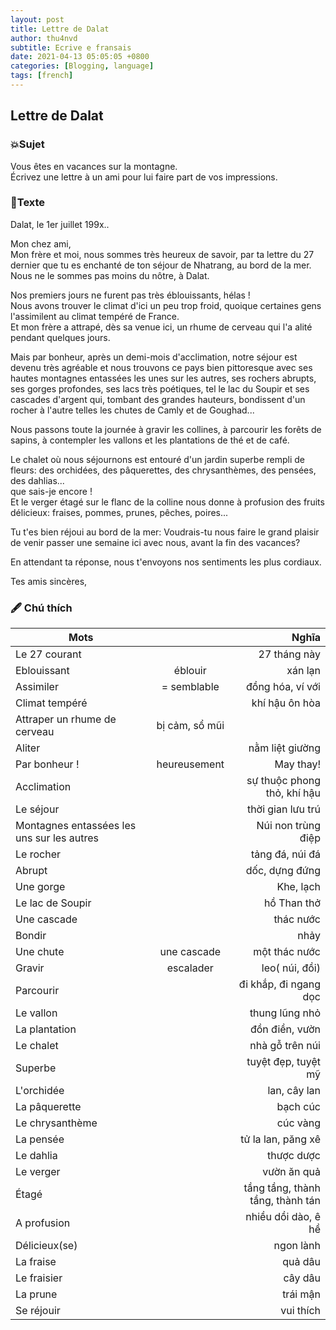 ```yaml
---
layout: post
title: Lettre de Dalat
author: thu4nvd
subtitle: Ecrive e fransais
date: 2021-04-13 05:05:05 +0800
categories: [Blogging, language]
tags: [french]
---
```


## Lettre de Dalat

### 💥Sujet

Vous êtes en vacances sur la montagne.  
Écrivez une lettre à un ami pour lui faire part de vos impressions.  

### 📝Texte

Dalat, le 1er juillet 199x..  

Mon chez ami,  
Mon frère et moi, nous sommes très heureux de savoir, par ta lettre du 27 dernier que tu es enchanté de ton séjour de Nhatrang, au bord de la mer.  
Nous ne le sommes pas moins du nôtre, à Dalat.  

Nos premiers jours ne furent pas très éblouissants,  hélas !  
Nous avons trouver le climat d'ici un peu trop froid, quoique certaines gens l'assimilent au climat tempéré de France.  
Et mon frère a attrapé, dès sa venue ici, un rhume de cerveau qui l'a alité pendant quelques jours.  

Mais par bonheur, après un demi-mois d'acclimation, notre séjour est devenu très agréable et nous trouvons ce pays bien pittoresque avec ses hautes montagnes entassées les unes sur les autres, ses rochers abrupts, ses gorges profondes, ses lacs très poétiques, tel le lac du Soupir et ses cascades d'argent qui, tombant des grandes hauteurs, bondissent d'un rocher à l'autre telles les chutes de Camly et de Goughad...  

Nous passons toute la journée à gravir les collines, à parcourir les forêts de sapins, à contempler les vallons et les plantations de thé et de café.  

Le chalet où nous séjournons est entouré d'un jardin superbe rempli de fleurs: des orchidées, des pâquerettes, des chrysanthèmes, des pensées, des dahlias...  
que sais-je encore !  
Et le verger étagé sur le flanc de la colline nous donne à profusion des fruits délicieux: fraises, pommes, prunes, pêches, poires...  

Tu t'es bien réjoui au bord de la mer: Voudrais-tu nous faire le grand plaisir de venir passer une semaine ici avec nous, avant la fin des vacances?  

En attendant ta réponse, nous t'envoyons nos sentiments les plus cordiaux.  

Tes amis sincères,


### 🖋 Chú thích

Mots          |            | Nghĩa  |
 ------------- |:-------------:| -----:|
Le 27 courant 	|| 27 tháng này
Eblouissant	| éblouir |xán lạn
Assimiler	|= semblable	|đồng hóa, ví với
Climat tempéré	|| khí hậu ôn hòa
Attraper un rhume de cerveau |bị cảm, sổ mũi
Aliter		|| nằm liệt giường
Par bonheur !| heureusement | May thay!
Acclimation 	|| sự thuộc phong thỏ, khí hậu
Le séjour	|| thời gian lưu trú
Montagnes entassées les uns sur les autres || Núi non trùng điệp
Le rocher	|| tảng đá, núi đá
Abrupt		|| dốc, dựng đứng
Une gorge	|| Khe, lạch
Le lac de Soupir|| hồ Than thở
Une cascade	|| thác nước
Bondir 		|| nhảy
Une chute	| une cascade| một thác nước
Gravir		| escalader	| leo( núi, đồi)
Parcourir	||đi khắp, đi ngang dọc
Le vallon	|| thung lũng nhỏ
La plantation	|| đồn điền, vườn
Le chalet	|| nhà gỗ trên núi
Superbe		|| tuyệt đẹp, tuyệt mỹ
L'orchidée	|| lan, cây lan
La pâquerette	|| bạch cúc
Le chrysanthème	|| cúc vàng
La pensée	|| tử la lan, păng xê
Le dahlia	|| thược dược
Le verger	|| vườn ăn quả
Étagé		|| tầng tầng, thành tầng, thành tán
A profusion 	|| nhiều dồi dào, ê hề
Délicieux(se)	|| ngon lành
La fraise	|| quả dâu
Le fraisier	|| cây dâu
La prune	|| trái mận
Se réjouir	|| vui thích 
